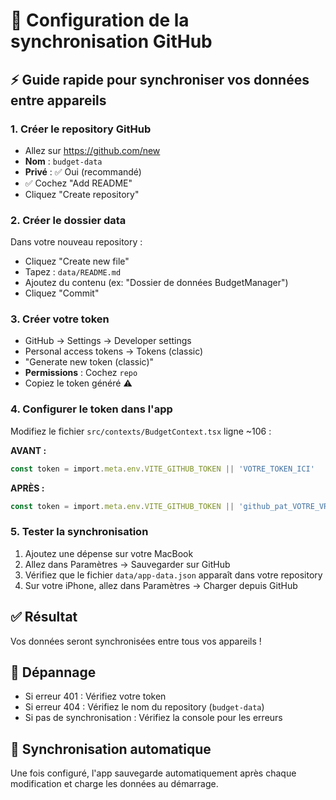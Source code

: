 # 🚀 Configuration de la synchronisation GitHub

## ⚡ Guide rapide pour synchroniser vos données entre appareils

### 1. Créer le repository GitHub
- Allez sur https://github.com/new
- **Nom** : `budget-data`
- **Privé** : ✅ Oui (recommandé)
- ✅ Cochez "Add README"
- Cliquez "Create repository"

### 2. Créer le dossier data
Dans votre nouveau repository :
- Cliquez "Create new file"
- Tapez : `data/README.md`
- Ajoutez du contenu (ex: "Dossier de données BudgetManager")
- Cliquez "Commit"

### 3. Créer votre token
- GitHub → Settings → Developer settings
- Personal access tokens → Tokens (classic)
- "Generate new token (classic)"
- **Permissions** : Cochez `repo`
- Copiez le token généré ⚠️

### 4. Configurer le token dans l'app
Modifiez le fichier `src/contexts/BudgetContext.tsx` ligne ~106 :

**AVANT :**
```typescript
const token = import.meta.env.VITE_GITHUB_TOKEN || 'VOTRE_TOKEN_ICI'
```

**APRÈS :**
```typescript
const token = import.meta.env.VITE_GITHUB_TOKEN || 'github_pat_VOTRE_VRAI_TOKEN'
```

### 5. Tester la synchronisation
1. Ajoutez une dépense sur votre MacBook
2. Allez dans Paramètres → Sauvegarder sur GitHub
3. Vérifiez que le fichier `data/app-data.json` apparaît dans votre repository
4. Sur votre iPhone, allez dans Paramètres → Charger depuis GitHub

## ✅ Résultat
Vos données seront synchronisées entre tous vos appareils !

## 🔧 Dépannage
- Si erreur 401 : Vérifiez votre token
- Si erreur 404 : Vérifiez le nom du repository (`budget-data`)
- Si pas de synchronisation : Vérifiez la console pour les erreurs

## 📱 Synchronisation automatique
Une fois configuré, l'app sauvegarde automatiquement après chaque modification et charge les données au démarrage. 